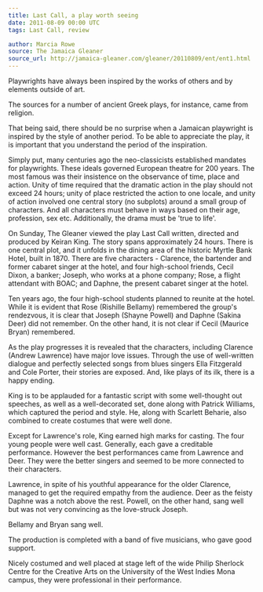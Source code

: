 ```yaml
---
title: Last Call, a play worth seeing
date: 2011-08-09 00:00 UTC
tags: Last Call, review

author: Marcia Rowe
source: The Jamaica Gleaner
source_url: http://jamaica-gleaner.com/gleaner/20110809/ent/ent1.html
---
```


Playwrights have always been inspired by the works of others and by elements
outside of art.

The sources for a number of ancient Greek plays, for instance, came from
religion.

That being said, there should be no surprise when a Jamaican playwright is
inspired by the style of another period. To be able to appreciate the play, it
is important that you understand the period of the inspiration.

Simply put, many centuries ago the neo-classicists established mandates for
playwrights. These ideals governed European theatre for 200 years. The most
famous was their insistence on the observance of time, place and action. Unity
of time required that the dramatic action in the play should not exceed 24
hours; unity of place restricted the action to one locale, and unity of action
involved one central story (no subplots) around a small group of characters.
And all characters must behave in ways based on their age, profession, sex etc.
Additionally, the drama must be 'true to life'.

On Sunday, The Gleaner viewed the play Last Call written, directed and produced
by Keiran King. The story spans approximately 24 hours. There is one central
plot, and it unfolds in the dining area of the historic Myrtle Bank Hotel,
built in 1870. There are five characters - Clarence, the bartender and former
cabaret singer at the hotel, and four high-school friends, Cecil Dixon, a
banker; Joseph, who works at a phone company; Rose, a flight attendant with
BOAC; and Daphne, the present cabaret singer at the hotel.

Ten years ago, the four high-school students planned to reunite at the hotel.
While it is evident that Rose (Rishille Bellamy) remembered the group's
rendezvous, it is clear that Joseph (Shayne Powell) and Daphne (Sakina Deer)
did not remember. On the other hand, it is not clear if Cecil (Maurice Bryan)
remembered.

As the play progresses it is revealed that the characters, including Clarence
(Andrew Lawrence) have major love issues. Through the use of well-written
dialogue and perfectly selected songs from blues singers Ella Fitzgerald and
Cole Porter, their stories are exposed. And, like plays of its ilk, there is a
happy ending.

King is to be applauded for a fantastic script with some well-thought out
speeches, as well as a well-decorated set, done along with Patrick Williams,
which captured the period and style. He, along with Scarlett Beharie, also
combined to create costumes that were well done.

Except for Lawrence's role, King earned high marks for casting. The four young
people were well cast. Generally, each gave a creditable performance. However
the best performances came from Lawrence and Deer. They were the better singers
and seemed to be more connected to their characters.

Lawrence, in spite of his youthful appearance for the older Clarence, managed
to get the required empathy from the audience. Deer as the feisty Daphne was a
notch above the rest. Powell, on the other hand, sang well but was not very
convincing as the love-struck Joseph.

Bellamy and Bryan sang well.

The production is completed with a band of five musicians, who gave good
support.

Nicely costumed and well placed at stage left of the wide Philip Sherlock
Centre for the Creative Arts on the University of the West Indies Mona campus,
they were professional in their performance.
